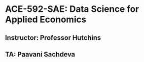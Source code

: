 # ACE-592-SAE: Data Science for Applied Economics
## Instructor: Professor Hutchins
## TA: Paavani Sachdeva
